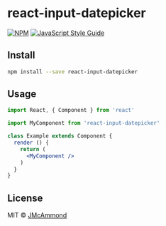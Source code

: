 # react-input-datepicker

> 

[![NPM](https://img.shields.io/npm/v/react-input-datepicker.svg)](https://www.npmjs.com/package/react-input-datepicker) [![JavaScript Style Guide](https://img.shields.io/badge/code_style-standard-brightgreen.svg)](https://standardjs.com)

## Install

```bash
npm install --save react-input-datepicker
```

## Usage

```jsx
import React, { Component } from 'react'

import MyComponent from 'react-input-datepicker'

class Example extends Component {
  render () {
    return (
      <MyComponent />
    )
  }
}
```

## License

MIT © [JMcAmmond](https://github.com/JMcAmmond)
